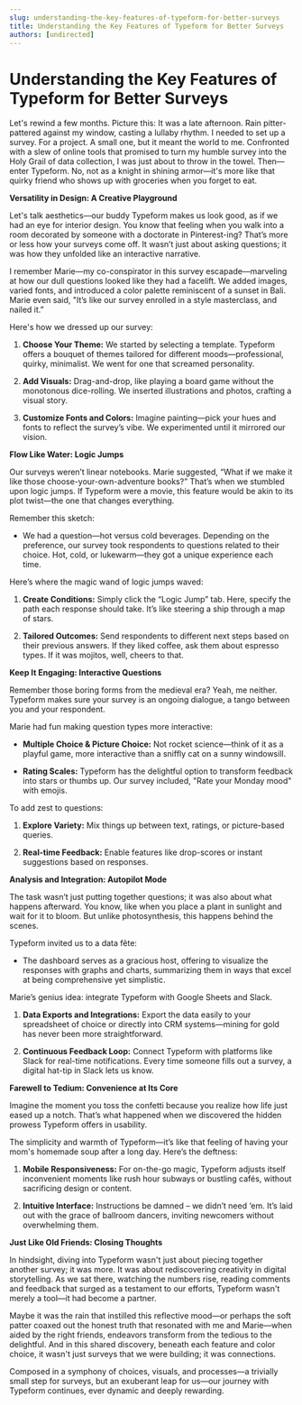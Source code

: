 ```yaml
---
slug: understanding-the-key-features-of-typeform-for-better-surveys
title: Understanding the Key Features of Typeform for Better Surveys
authors: [undirected]
---
```



# Understanding the Key Features of Typeform for Better Surveys

Let's rewind a few months. Picture this: It was a late afternoon. Rain pitter-pattered against my window, casting a lullaby rhythm. I needed to set up a survey. For a project. A small one, but it meant the world to me. Confronted with a slew of online tools that promised to turn my humble survey into the Holy Grail of data collection, I was just about to throw in the towel. Then—enter Typeform. No, not as a knight in shining armor—it's more like that quirky friend who shows up with groceries when you forget to eat.

**Versatility in Design: A Creative Playground**

Let's talk aesthetics—our buddy Typeform makes us look good, as if we had an eye for interior design. You know that feeling when you walk into a room decorated by someone with a doctorate in Pinterest-ing? That’s more or less how your surveys come off. It wasn’t just about asking questions; it was how they unfolded like an interactive narrative.

I remember Marie—my co-conspirator in this survey escapade—marveling at how our dull questions looked like they had a facelift. We added images, varied fonts, and introduced a color palette reminiscent of a sunset in Bali. Marie even said, "It’s like our survey enrolled in a style masterclass, and nailed it.” 

Here's how we dressed up our survey:

1. **Choose Your Theme:** We started by selecting a template. Typeform offers a bouquet of themes tailored for different moods—professional, quirky, minimalist. We went for one that screamed personality.
   
2. **Add Visuals:** Drag-and-drop, like playing a board game without the monotonous dice-rolling. We inserted illustrations and photos, crafting a visual story.

3. **Customize Fonts and Colors:** Imagine painting—pick your hues and fonts to reflect the survey’s vibe. We experimented until it mirrored our vision.

**Flow Like Water: Logic Jumps**

Our surveys weren’t linear notebooks. Marie suggested, “What if we make it like those choose-your-own-adventure books?” That’s when we stumbled upon logic jumps. If Typeform were a movie, this feature would be akin to its plot twist—the one that changes everything.

Remember this sketch:

- We had a question—hot versus cold beverages. Depending on the preference, our survey took respondents to questions related to their choice. Hot, cold, or lukewarm—they got a unique experience each time.

Here’s where the magic wand of logic jumps waved:

1. **Create Conditions:** Simply click the “Logic Jump” tab. Here, specify the path each response should take. It’s like steering a ship through a map of stars.
   
2. **Tailored Outcomes:** Send respondents to different next steps based on their previous answers. If they liked coffee, ask them about espresso types. If it was mojitos, well, cheers to that.

**Keep It Engaging: Interactive Questions**

Remember those boring forms from the medieval era? Yeah, me neither. Typeform makes sure your survey is an ongoing dialogue, a tango between you and your respondent.

Marie had fun making question types more interactive:

- **Multiple Choice & Picture Choice:** Not rocket science—think of it as a playful game, more interactive than a sniffly cat on a sunny windowsill.
  
- **Rating Scales:** Typeform has the delightful option to transform feedback into stars or thumbs up. Our survey included, "Rate your Monday mood" with emojis.

To add zest to questions:

1. **Explore Variety:** Mix things up between text, ratings, or picture-based queries.
   
2. **Real-time Feedback:** Enable features like drop-scores or instant suggestions based on responses.

**Analysis and Integration: Autopilot Mode**

The task wasn’t just putting together questions; it was also about what happens afterward. You know, like when you place a plant in sunlight and wait for it to bloom. But unlike photosynthesis, this happens behind the scenes.

Typeform invited us to a data fête:

- The dashboard serves as a gracious host, offering to visualize the responses with graphs and charts, summarizing them in ways that excel at being comprehensive yet simplistic.

Marie’s genius idea: integrate Typeform with Google Sheets and Slack.

1. **Data Exports and Integrations:** Export the data easily to your spreadsheet of choice or directly into CRM systems—mining for gold has never been more straightforward.
   
2. **Continuous Feedback Loop:** Connect Typeform with platforms like Slack for real-time notifications. Every time someone fills out a survey, a digital hat-tip in Slack lets us know.

**Farewell to Tedium: Convenience at Its Core**

Imagine the moment you toss the confetti because you realize how life just eased up a notch. That’s what happened when we discovered the hidden prowess Typeform offers in usability.

The simplicity and warmth of Typeform—it’s like that feeling of having your mom's homemade soup after a long day. Here’s the deftness:

1. **Mobile Responsiveness:** For on-the-go magic, Typeform adjusts itself inconvenient moments like rush hour subways or bustling cafés, without sacrificing design or content.

2. **Intuitive Interface:** Instructions be damned – we didn’t need ‘em. It’s laid out with the grace of ballroom dancers, inviting newcomers without overwhelming them.

**Just Like Old Friends: Closing Thoughts**

In hindsight, diving into Typeform wasn't just about piecing together another survey; it was more. It was about rediscovering creativity in digital storytelling. As we sat there, watching the numbers rise, reading comments and feedback that surged as a testament to our efforts, Typeform wasn't merely a tool—it had become a partner.

Maybe it was the rain that instilled this reflective mood—or perhaps the soft patter coaxed out the honest truth that resonated with me and Marie—when aided by the right friends, endeavors transform from the tedious to the delightful. And in this shared discovery, beneath each feature and color choice, it wasn't just surveys that we were building; it was connections.

Composed in a symphony of choices, visuals, and processes—a trivially small step for surveys, but an exuberant leap for us—our journey with Typeform continues, ever dynamic and deeply rewarding.